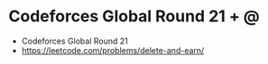 # Codeforces Global Round 21 + @

- Codeforces Global Round 21
- https://leetcode.com/problems/delete-and-earn/
